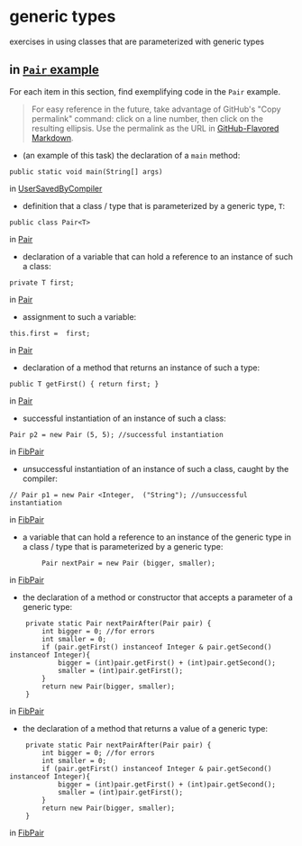 # generic types

exercises in using classes that are parameterized with
generic types

## in [`Pair` example](https://github.com/stuyvesant-cs/solutionsHolmes/tree/master/2019-04-05_PairOfGenerics)

For each item in this section, find exemplifying code in the `Pair` example.
>For easy reference in the future, take advantage of
GitHub's "Copy permalink" command: click on a line number,
then click on the resulting ellipsis. Use the permalink as the URL
in [GitHub-Flavored Markdown](https://help.github.com/en/articles/basic-writing-and-formatting-syntax#links).


- (an example of this task) the declaration of a `main` method:
```
public static void main(String[] args)
```
in [UserSavedByCompiler](https://github.com/stuyvesant-cs/solutionsHolmes/blob/21b641c9dda3c43d3e71de138c24c29f11687d88/2019-04-05_PairOfGenerics/UserSavedByCompiler.java#L11)


- definition that a class / type that is parameterized by a generic type, `T`:
```
public class Pair<T>
```
in [Pair](https://github.com/stuyvesant-cs/skeletonsHolmes/blob/34c2e635cbaebf480a7906aa63c046c4d9253ca7/5D_genericTypes/FibPair/Pair.java#L8)


- declaration of a variable that can hold a reference to an instance
of such a class:
```
private T first;
```
in [Pair](https://github.com/stuyvesant-cs/skeletonsHolmes/blob/34c2e635cbaebf480a7906aa63c046c4d9253ca7/5D_genericTypes/FibPair/Pair.java#L10)


- assignment to such a variable:
```
this.first =  first;
```
in [Pair](https://github.com/stuyvesant-cs/skeletonsHolmes/blob/34c2e635cbaebf480a7906aa63c046c4d9253ca7/5D_genericTypes/FibPair/Pair.java#L14)


- declaration of a method that returns an instance of such a type:
```
public T getFirst() { return first; }
```
in [Pair](https://github.com/stuyvesant-cs/skeletonsHolmes/blob/34c2e635cbaebf480a7906aa63c046c4d9253ca7/5D_genericTypes/FibPair/Pair.java#L18)


- successful instantiation of an instance of such a class:
```
Pair p2 = new Pair (5, 5); //successful instantiation
```
in [FibPair](https://github.com/SergeiMishchenko/5D_genericTypes/blob/37d17610a28e86137dde5cba4989de4048ac4966/FibPair/FibPair.java#L12)


- *un*successful instantiation of an instance of such a class,
caught by the compiler:
```
// Pair p1 = new Pair <Integer,  ("String"); //unsuccessful instantiation
```
in [FibPair](https://github.com/SergeiMishchenko/5D_genericTypes/blob/37d17610a28e86137dde5cba4989de4048ac4966/FibPair/FibPair.java#L11)


- a variable that can hold a reference to an instance of the generic type
in a class / type that is parameterized by a generic type:
```
		Pair nextPair = new Pair (bigger, smaller);
```
in [FibPair](https://github.com/SergeiMishchenko/5D_genericTypes/blob/00b605e2a0dadc9b27bb0ee24149e41a8d01bfab/FibPair/FibPair.java#L61)


- the declaration of a method or constructor that accepts a parameter of a generic type:
```
    private static Pair nextPairAfter(Pair pair) {
        int bigger = 0; //for errors
		int smaller = 0;
		if (pair.getFirst() instanceof Integer & pair.getSecond() instanceof Integer){
			bigger = (int)pair.getFirst() + (int)pair.getSecond();
			smaller = (int)pair.getFirst();
		}
		return new Pair(bigger, smaller);
    }
```
in [FibPair](https://github.com/SergeiMishchenko/5D_genericTypes/blob/00b605e2a0dadc9b27bb0ee24149e41a8d01bfab/FibPair/FibPair.java#L54)


- the declaration of a method that returns a value of a generic type:
```
    private static Pair nextPairAfter(Pair pair) {
        int bigger = 0; //for errors
		int smaller = 0;
		if (pair.getFirst() instanceof Integer & pair.getSecond() instanceof Integer){
			bigger = (int)pair.getFirst() + (int)pair.getSecond();
			smaller = (int)pair.getFirst();
		}
		return new Pair(bigger, smaller);
    }
```
in [FibPair](https://github.com/SergeiMishchenko/5D_genericTypes/blob/00b605e2a0dadc9b27bb0ee24149e41a8d01bfab/FibPair/FibPair.java#L54)


